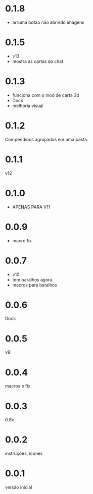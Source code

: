 # 0.1.8
- arruma botão não abrindo imagens

# 0.1.5
- v13
- mostra as cartas do chat

# 0.1.3
- funciona com o mod de carta 3d
- Docs
- melhoria visual

# 0.1.2
Compendions agrupados em uma pasta.

# 0.1.1
v12

# 0.1.0
- APENAS PARA V11

# 0.0.9
- macro fix

# 0.0.7
- v10
- tem baralhos agora
- macros para baralhos

# 0.0.6
Docs

# 0.0.5
v9

# 0.0.4
macros e fix

# 0.0.3
0.8x

# 0.0.2
instruções, ícones

# 0.0.1
versão inicial
